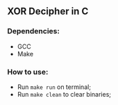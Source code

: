 ## XOR Decipher in C

### Dependencies:
 - GCC
 - Make

### How to use:
 - Run ```make run``` on terminal;
 - Run ```make clean``` to clear binaries;